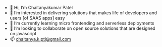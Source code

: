 - 👋 Hi, I’m Chaitanyakumar Patel
- 👀 I’m interested in delivering solutions that makes life of developers and users [of SAAS apps] easy
- 🌱 I’m currently learning micro frontending and serverless deployments
- 💞️ I’m looking to collaborate on open source solutions that are designed on javascript
- 📫 chaitanya.k.ptl@gmail.com

<!---
rosso-demone/rosso-demone is a ✨ special ✨ repository because its `README.md` (this file) appears on your GitHub profile.
You can click the Preview link to take a look at your changes.
--->
